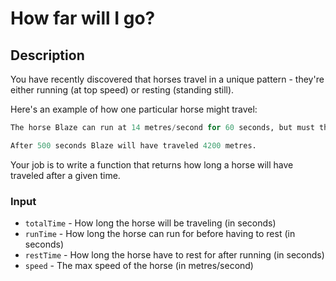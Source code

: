 # How far will I go?

## Description

You have recently discovered that horses travel in a unique pattern - they're either running (at top speed) or resting (standing still).

Here's an example of how one particular horse might travel:

```python
The horse Blaze can run at 14 metres/second for 60 seconds, but must then rest for 45 seconds.

After 500 seconds Blaze will have traveled 4200 metres.
```

Your job is to write a function that returns how long a horse will have traveled after a given time.

### Input

* `totalTime` - How long the horse will be traveling (in seconds)
* `runTime` - How long the horse can run for before having to rest (in seconds)
* `restTime` - How long the horse have to rest for after running (in seconds)
* `speed` - The max speed of the horse (in metres/second)
